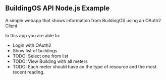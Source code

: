 ## BuildingOS API Node.js Example
A simple webapp that shows information from BuildingOS using an OAuth2 Client

In this app you are able to:
- Login with OAuth2
- Show list of buildings
- TODO: Select one from list
- TODO: View Building with all meters
- TODO: Each meter should have an the type of resource and the most recent reading. 
